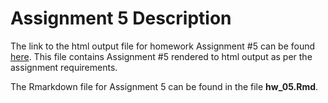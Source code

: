 # Assignment 5 Description

The link to the html output file for homework Assignment #5 can be found [here](). This file contains Assignment #5 rendered to html output as per the assignment requirements.

The Rmarkdown file for Assignment 5 can be found in the file __hw_05.Rmd__.
